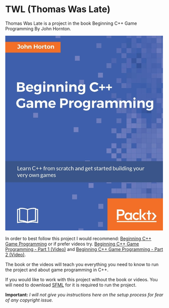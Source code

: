 # TWL (Thomas Was Late)
Thomas Was Late is a project in the book Beginning C++ Game Programming By John Hornton.

![alt text][book image]

[book image]: https://github.com/louisdelphie/Timber/blob/master/Beginning_Cplusplus_game.png?raw=true "Beginning C++ Game Programming"

In order to best follow this project I would recommend: [Beginning C++ Game Programming](https://www.packtpub.com/game-development/beginning-c-game-programming "Beginning C++ Game Programming")
or if prefer videos try. [Beginning C++ Game Programming - Part 1 (Video)](https://www.packtpub.com/game-development/beginning-c-game-programming-part-1-video) and 
[Beginning C++ Game Programming - Part 2 (Video)](https://www.packtpub.com/game-development/beginning-c-game-programming-part-2-video).

The book or the videos will teach you everything you need to know to run the project and about game programming in C++. 

If you would like to work with this project without the book or videos. You will need to download [SFML](https://www.sfml-dev.org/) for it is required to run the project.

**Important:** *I will not give you instructions here on the setup process for fear of any copyright issue.*

